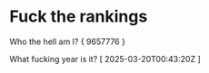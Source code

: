 # Fuck the rankings

Who the hell am I?
{ 9657776 }

What fucking year is it?
[ 2025-03-20T00:43:20Z ]
